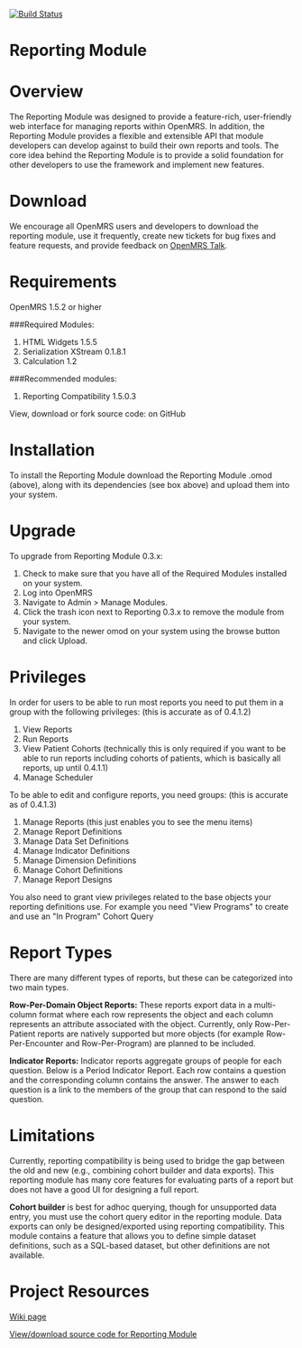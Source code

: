 [![Build Status](https://travis-ci.org/openmrs/openmrs-module-reporting.svg?branch=master)](https://travis-ci.org/openmrs/openmrs-module-reporting)

Reporting Module
================


Overview
========
The Reporting Module was designed to provide a feature-rich, user-friendly web interface for managing reports within OpenMRS. In addition, the Reporting Module provides a flexible and extensible API that module developers can develop against to build their own reports and tools. The core idea behind the Reporting Module is to provide a solid foundation for other developers to use the framework and implement new features.


Download
========
We encourage all OpenMRS users and developers to download the reporting module, use it frequently, create new tickets for bug fixes and feature requests, and provide feedback on [OpenMRS Talk](https://talk.openmrs.org/c/developers).


Requirements
================
OpenMRS 1.5.2 or higher

###Required Modules:
1. HTML Widgets 1.5.5
2. Serialization XStream 0.1.8.1
3. Calculation 1.2

###Recommended modules:
1. Reporting Compatibility 1.5.0.3

View, download or fork source code: on GitHub


Installation
================
  
To install the Reporting Module download the Reporting Module .omod (above), along with its dependencies (see box above) and upload them into your system.


Upgrade
================
  
To upgrade from Reporting Module 0.3.x:
  1. Check to make sure that you have all of the Required Modules installed on your system.
  2. Log into OpenMRS
  3. Navigate to Admin > Manage Modules.
  4. Click the trash icon next to Reporting 0.3.x to remove the module from your system.
  5. Navigate to the newer omod on your system using the browse button and click Upload.


Privileges
================
 
In order for users to be able to run most reports you need to put them in a group with the following privileges:
(this is accurate as of 0.4.1.2)
  1. View Reports
  2. Run Reports
  3. View Patient Cohorts (technically this is only required if you want to be able to run reports including cohorts of patients, which is basically all reports, up until 0.4.1.1)
  4. Manage Scheduler

To be able to edit and configure reports, you need groups: 
(this is accurate as of 0.4.1.3)
  1. Manage Reports (this just enables you to see the menu items)
  2. Manage Report Definitions
  3. Manage Data Set Definitions
  4. Manage Indicator Definitions
  5. Manage Dimension Definitions
  6. Manage Cohort Definitions
  7. Manage Report Designs

You also need to grant view privileges related to the base objects your reporting definitions use. For example you need "View Programs" to create and use an "In Program" Cohort Query


Report Types
================
  
There are many different types of reports, but these can be categorized into two main types.

**Row-Per-Domain Object Reports:** These reports export data in a multi-column format where each row represents the object and each column represents an attribute associated with the object. Currently, only Row-Per-Patient reports are natively supported but more objects (for example Row-Per-Encounter and Row-Per-Program) are planned to be included.

**Indicator Reports:** Indicator reports aggregate groups of people for each question. Below is a Period Indicator Report. Each row contains a question and the corresponding column contains the answer. The answer to each question is a link to the members of the group that can respond to the said question.


Limitations
================
  
Currently, reporting compatibility is being used to bridge the gap between the old and new (e.g., combining cohort builder and data exports). This reporting module has many core features for evaluating parts of a report but does not have a good UI for designing a full report.

**Cohort builder** is best for adhoc querying, though for unsupported data entry, you must use the cohort query editor in the reporting module. Data exports can only be designed/exported using reporting compatibility. This module contains a feature that allows you to define simple dataset definitions, such as a SQL-based dataset, but other definitions are not available.


Project Resources
================

[Wiki page](https://wiki.openmrs.org/display/docs/Reporting+Module)

[View/download source code for Reporting Module](https://github.com/openmrs/openmrs-module-reporting)
